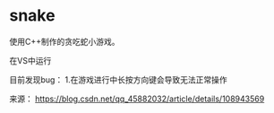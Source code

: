 # snake

使用C++制作的贪吃蛇小游戏。

在VS中运行

目前发现bug：
  1.在游戏进行中长按方向键会导致无法正常操作

来源：  https://blog.csdn.net/qq_45882032/article/details/108943569
